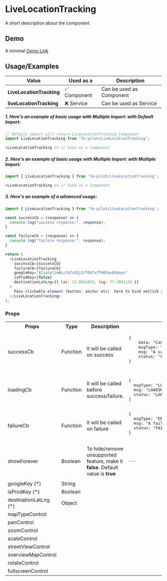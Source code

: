 # LiveLocationTracking

A short description about the component


## Demo

A minimal [Demo Link](https://6jpxdq.csb.app/?component=LiveLocationTracking)


## Usage/Examples

| Value |  Used as a  | Description|
|--------- | -------- |-----------------|
| <b>LiveLocationTracking</b> | :white_check_mark: Component | Can be used as Component |
| <b>liveLocationTracking<b> | :x: Service | Can be used as Service |

##### 1. Here's an example of basic usage with Multiple Import: with Default Import:
```javascript
// Default import will return LiveLocationTracking Component
import LiveLocationTracking from 'fe-pilot/LiveLocationTracking';

<LiveLocationTracking /> // Used as a Component

```

##### 2. Here's an example of basic usage with Multiple Import: with Multiple Import:
```javascript
import { LiveLocationTracking } from 'fe-pilot/LiveLocationTracking';

<LiveLocationTracking /> // Used as a Component

```

##### 3. Here's an example of a advanced usage:

```javascript
import { LiveLocationTracking } from 'fe-pilot/LiveLocationTracking';

const successCb = (response) => {
  console.log("success response:", response);
}

const failureCb = (response) => {
  console.log("failure response:", response);
}

return (
  <LiveLocationTracking
    successCb={successCb}
    failureCb={failureCb}
    googleKey="AIzaSyCimWLcCkTc03jZrTE6TxfTH0PauR2Keps"
    isProdKey={false}
    destinationLatLng={{ lat: 12.9541033, lng: 77.7091133 }}
  >
    Pass clickable element (button, anchor etc)  here to bind onClick event
  </LiveLocationTracking>
);

```

### Props

<table>
  <tr>
    <th>
      Props
    </th>
    <th>
      Type
    </th>
    <th>
      Description
    </th>
    <th>
      Response
    </th>
  </tr>
  <tr>
    <td>
        successCb
    </td>
    <td>Function</td>
    <td> It will be called on success</td>
    <td>
      <pre>
{
    data: "Can be array/object/string/number",
    msgType: "SUCCESSFUL",
    msg: "A success msg",
    status: "SUCCESS"
}
      </pre>
    </td>
  </tr>
  <tr>
    <td>
        loadingCb
    </td>
    <td>Function</td>
    <td>
      It will be called before success/failure.
    </td>
    <td>
      <pre>
{
  msgType: "LOADING",
  msg: "LOADING...",
  status: "LOADING"
}
</pre>
    </td>
  </tr>
  <tr>
    <td>
        failureCb
    </td>
    <td>Function</td>
    <td>
      It will be called on failure
    </td>
    <td>
       <pre>
{
  msgType: "ERROR",
  msg: "A failed msg",
  status: "FAILURE"
}
       </pre>
    </td>
  </tr>
   <tr>
    <td>
        showForever
    </td>
     <td>Boolean</td>
    <td>To hide/remove unsupported feature, make it <b>false</b>. Default value is <b>true</b></td>
    <td> <pre>---</pre> </td>
  </tr>
  <tr>
    <td></td>
    <td></td>
    <td></td>
    <td></td>
  </tr>
  <tr>
    <td>googleKey (*)</td>
    <td>String</td>
    <td></td>
    <td></td>
  </tr>
    <tr>
    <td>isProdKey (*)</td>
    <td>Boolean</td>
    <td></td>
    <td></td>
  </tr>
    <tr>
    <td>destinationLatLng (*)</td>
    <td>Object</td>
    <td></td>
    <td></td>
  </tr>
  <tr>
    <td>mapTypeControl</td>
    <td></td>
    <td></td>
    <td></td>
  </tr>
    <tr>
    <td>panControl</td>
    <td></td>
    <td></td>
    <td></td>
  </tr>
    <tr>
    <td>zoomControl</td>
    <td></td>
    <td></td>
    <td></td>
  </tr>
    <tr>
    <td>scaleControl</td>
    <td></td>
    <td></td>
    <td></td>
  </tr>
    <tr>
    <td>streetViewControl</td>
    <td></td>
    <td></td>
    <td></td>
  </tr>
    <tr>
    <td>overviewMapControl</td>
    <td></td>
    <td></td>
    <td></td>
  </tr>
    <tr>
    <td>rotateControl</td>
    <td></td>
    <td></td>
    <td></td>
  </tr>
  <tr>
    <td>fullscreenControl</td>
    <td></td>
    <td></td>
    <td></td>
  </tr>
</table>


